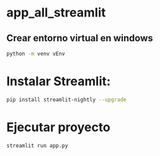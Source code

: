 # app_all_streamlit
## Crear entorno virtual en windows
```bash
python -m venv vEnv
```

# Instalar Streamlit:
```bash
pip install streamlit-nightly --upgrade
```

# Ejecutar proyecto
```bash
streamlit run app.py
```
